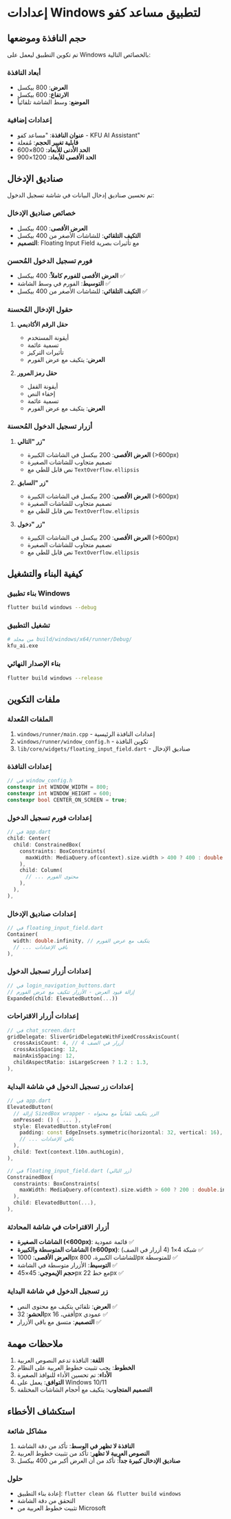 # إعدادات Windows لتطبيق مساعد كفو

## حجم النافذة وموضعها

تم تكوين التطبيق ليعمل على Windows بالخصائص التالية:

### أبعاد النافذة
- **العرض**: 800 بيكسل
- **الارتفاع**: 600 بيكسل
- **الموضع**: وسط الشاشة تلقائياً

### إعدادات إضافية
- **عنوان النافذة**: "مساعد كفو - KFU AI Assistant"
- **قابلية تغيير الحجم**: مُفعلة
- **الحد الأدنى للأبعاد**: 800×600
- **الحد الأقصى للأبعاد**: 1200×900

## صناديق الإدخال

تم تحسين صناديق إدخال البيانات في شاشة تسجيل الدخول:

### خصائص صناديق الإدخال
- **العرض الأقصى**: 400 بيكسل
- **التكيف التلقائي**: للشاشات الأصغر من 400 بيكسل
- **التصميم**: Floating Input Field مع تأثيرات بصرية

### فورم تسجيل الدخول المُحسن
- **العرض الأقصى للفورم كاملاً**: 400 بيكسل ✅
- **التوسيط**: الفورم في وسط الشاشة ✅
- **التكيف التلقائي**: للشاشات الأصغر من 400 بيكسل ✅

### حقول الإدخال المُحسنة
1. **حقل الرقم الأكاديمي**
   - أيقونة المستخدم
   - تسمية عائمة
   - تأثيرات التركيز
   - **العرض**: يتكيف مع عرض الفورم

2. **حقل رمز المرور**
   - أيقونة القفل
   - إخفاء النص
   - تسمية عائمة
   - **العرض**: يتكيف مع عرض الفورم

### أزرار تسجيل الدخول المُحسنة
1. **زر "التالي"**
   - **العرض الأقصى**: 200 بيكسل في الشاشات الكبيرة (>600px)
   - تصميم متجاوب للشاشات الصغيرة
   - نص قابل للطي مع `TextOverflow.ellipsis`

2. **زر "السابق"**
   - **العرض الأقصى**: 200 بيكسل في الشاشات الكبيرة (>600px)
   - تصميم متجاوب للشاشات الصغيرة
   - نص قابل للطي مع `TextOverflow.ellipsis`

3. **زر "دخول"**
   - **العرض الأقصى**: 200 بيكسل في الشاشات الكبيرة (>600px)
   - تصميم متجاوب للشاشات الصغيرة
   - نص قابل للطي مع `TextOverflow.ellipsis`

## كيفية البناء والتشغيل

### بناء تطبيق Windows
```bash
flutter build windows --debug
```

### تشغيل التطبيق
```bash
# من مجلد build/windows/x64/runner/Debug/
kfu_ai.exe
```

### بناء الإصدار النهائي
```bash
flutter build windows --release
```

## ملفات التكوين

### الملفات المُعدلة
1. `windows/runner/main.cpp` - إعدادات النافذة الرئيسية
2. `windows/runner/window_config.h` - تكوين النافذة
3. `lib/core/widgets/floating_input_field.dart` - صناديق الإدخال

### إعدادات النافذة
```cpp
// في window_config.h
constexpr int WINDOW_WIDTH = 800;
constexpr int WINDOW_HEIGHT = 600;
constexpr bool CENTER_ON_SCREEN = true;
```

### إعدادات فورم تسجيل الدخول
```dart
// في app.dart
child: Center(
  child: ConstrainedBox(
    constraints: BoxConstraints(
      maxWidth: MediaQuery.of(context).size.width > 400 ? 400 : double.infinity,
    ),
    child: Column(
      // ... محتوى الفورم
    ),
  ),
),
```

### إعدادات صناديق الإدخال
```dart
// في floating_input_field.dart
Container(
  width: double.infinity, // يتكيف مع عرض الفورم
  // ... باقي الإعدادات
),
```

### إعدادات أزرار تسجيل الدخول
```dart
// في login_navigation_buttons.dart
// إزالة قيود العرض - الأزرار تتكيف مع عرض الفورم
Expanded(child: ElevatedButton(...))
```

### إعدادات أزرار الاقتراحات
```dart
// في chat_screen.dart
gridDelegate: SliverGridDelegateWithFixedCrossAxisCount(
  crossAxisCount: 4, // 4 أزرار في الصف
  crossAxisSpacing: 12,
  mainAxisSpacing: 12,
  childAspectRatio: isLargeScreen ? 1.2 : 1.3,
),
```

### إعدادات زر تسجيل الدخول في شاشة البداية
```dart
// في app.dart
ElevatedButton(
  // إزالة SizedBox wrapper - الزر يتكيف تلقائياً مع محتواه
  onPressed: () { ... },
  style: ElevatedButton.styleFrom(
    padding: const EdgeInsets.symmetric(horizontal: 32, vertical: 16),
    // ... باقي الإعدادات
  ),
  child: Text(context.l10n.authLogin),
),

// في floating_input_field.dart (زر التالي)
ConstrainedBox(
  constraints: BoxConstraints(
    maxWidth: MediaQuery.of(context).size.width > 600 ? 200 : double.infinity,
  ),
  child: ElevatedButton(...),
),
```

### أزرار الاقتراحات في شاشة المحادثة
- **الشاشات الصغيرة (<600px)**: قائمة عمودية ✅
- **الشاشات المتوسطة والكبيرة (≥600px)**: شبكة 4×1 (4 أزرار في الصف) ✅
- **العرض الأقصى**: 1000px للشاشات الكبيرة، 800px للمتوسطة ✅
- **التوسيط**: الأزرار متوسطة في الشاشة ✅
- **حجم الإيموجي**: 45×45px مع خط 22px ✅

### زر تسجيل الدخول في شاشة البداية
- **العرض**: تلقائي يتكيف مع محتوى النص ✅
- **الحشو**: 32px أفقي، 16px عمودي ✅
- **التصميم**: متسق مع باقي الأزرار ✅

## ملاحظات مهمة

1. **اللغة**: النافذة تدعم النصوص العربية
2. **الخطوط**: يجب تثبيت خطوط العربية على النظام
3. **الأداء**: تم تحسين الأداء للنوافذ الصغيرة
4. **التوافق**: يعمل على Windows 10/11
5. **التصميم المتجاوب**: يتكيف مع أحجام الشاشات المختلفة

## استكشاف الأخطاء

### مشاكل شائعة
1. **النافذة لا تظهر في الوسط**: تأكد من دقة الشاشة
2. **النصوص العربية لا تظهر**: تأكد من تثبيت خطوط العربية
3. **صناديق الإدخال كبيرة جداً**: تأكد من أن العرض أكبر من 400 بيكسل

### حلول
- إعادة بناء التطبيق: `flutter clean && flutter build windows`
- التحقق من دقة الشاشة
- تثبيت خطوط العربية من Microsoft
